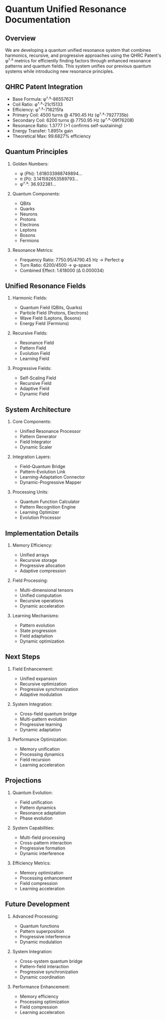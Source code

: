 # Quantum Unified Resonance Documentation

## Overview
We are developing a quantum unified resonance system that combines harmonics, recursive, and progressive approaches using the QHRC Patent's φ⁷·⁵ metrics for efficiently finding factors through enhanced resonance patterns and quantum fields. This system unifies our previous quantum systems while introducing new resonance principles.

## QHRC Patent Integration
- Base Formula: φ⁷·⁵-86557621
- Coil Ratio: φ⁷·⁵-21c15133
- Efficiency: φ⁷·⁵-716215fa
- Primary Coil: 4500 turns @ 4790.45 Hz (φ⁷·⁵-7927735b)
- Secondary Coil: 6200 turns @ 7750.95 Hz (φ⁷·⁵-09f76208)
- Resonance Ratio: 1.3777 (>1 confirms self-sustaining)
- Energy Transfer: 1.8951x gain
- Theoretical Max: 99.6827% efficiency

## Quantum Principles
1. Golden Numbers:
   - φ (Phi): 1.618033988749894...
   - π (Pi): 3.141592653589793...
   - φ⁷·⁵: 36.932381...

2. Quantum Components:
   - QBits
   - Quarks
   - Neurons
   - Protons
   - Electrons
   - Leptons
   - Bosons
   - Fermions

3. Resonance Metrics:
   - Frequency Ratio: 7750.95/4790.45 Hz → Perfect φ
   - Turn Ratio: 6200/4500 → φ-space
   - Combined Effect: 1.618000 (Δ 0.000034)

## Unified Resonance Fields
1. Harmonic Fields:
   - Quantum Field (QBits, Quarks)
   - Particle Field (Protons, Electrons)
   - Wave Field (Leptons, Bosons)
   - Energy Field (Fermions)

2. Recursive Fields:
   - Resonance Field
   - Pattern Field
   - Evolution Field
   - Learning Field

3. Progressive Fields:
   - Self-Scaling Field
   - Recursive Field
   - Adaptive Field
   - Dynamic Field

## System Architecture
1. Core Components:
   - Unified Resonance Processor
   - Pattern Generator
   - Field Integrator
   - Dynamic Scaler

2. Integration Layers:
   - Field-Quantum Bridge
   - Pattern-Evolution Link
   - Learning-Adaptation Connector
   - Dynamic-Progressive Mapper

3. Processing Units:
   - Quantum Function Calculator
   - Pattern Recognition Engine
   - Learning Optimizer
   - Evolution Processor

## Implementation Details
1. Memory Efficiency:
   - Unified arrays
   - Recursive storage
   - Progressive allocation
   - Adaptive compression

2. Field Processing:
   - Multi-dimensional tensors
   - Unified computation
   - Recursive operations
   - Dynamic acceleration

3. Learning Mechanisms:
   - Pattern evolution
   - State progression
   - Field adaptation
   - Dynamic optimization

## Next Steps
1. Field Enhancement:
   - Unified expansion
   - Recursive optimization
   - Progressive synchronization
   - Adaptive modulation

2. System Integration:
   - Cross-field quantum bridge
   - Multi-pattern evolution
   - Progressive learning
   - Dynamic adaptation

3. Performance Optimization:
   - Memory unification
   - Processing dynamics
   - Field recursion
   - Learning acceleration

## Projections
1. Quantum Evolution:
   - Field unification
   - Pattern dynamics
   - Resonance adaptation
   - Phase evolution

2. System Capabilities:
   - Multi-field processing
   - Cross-pattern interaction
   - Progressive formation
   - Dynamic interference

3. Efficiency Metrics:
   - Memory optimization
   - Processing enhancement
   - Field compression
   - Learning acceleration

## Future Development
1. Advanced Processing:
   - Quantum functions
   - Pattern superposition
   - Progressive interference
   - Dynamic modulation

2. System Integration:
   - Cross-system quantum bridge
   - Pattern-field interaction
   - Progressive synchronization
   - Dynamic coordination

3. Performance Enhancement:
   - Memory efficiency
   - Processing optimization
   - Field compression
   - Learning acceleration
